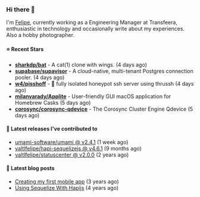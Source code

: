 ### Hi there 👋

I'm [Felipe](https://felipe.im), currently working as a Engineering Manager at Transfeera, enthusiastic in technology and occasionally write about my experiences. Also a hobby photographer.

#### ⭐ Recent Stars
- **[sharkdp/bat](https://github.com/sharkdp/bat)** - A cat(1) clone with wings. (4 days ago)
- **[supabase/supavisor](https://github.com/supabase/supavisor)** - A cloud-native, multi-tenant Postgres connection pooler. (4 days ago)
- **[w4/pisshoff](https://github.com/w4/pisshoff)** - 🧸 fully isolated honeypot ssh server using thrussh (4 days ago)
- **[milanvarady/Applite](https://github.com/milanvarady/Applite)** - User-friendly GUI macOS application for Homebrew Casks (5 days ago)
- **[corosync/corosync-qdevice](https://github.com/corosync/corosync-qdevice)** - The Corosync Cluster Engine Qdevice (5 days ago)

#### 🚀 Latest releases I've contributed to


- [umami-software/umami @ v2.4.1](https://github.com/umami-software/umami/releases/tag/v2.4.1) (1 week ago)
- [valtlfelipe/hapi-sequelizejs @ v4.6.1](https://github.com/valtlfelipe/hapi-sequelizejs/releases/tag/v4.6.1) (9 months ago)
- [valtlfelipe/statuscenter @ v2.0.0](https://github.com/valtlfelipe/statuscenter/releases/tag/v2.0.0) (2 years ago)

#### 📄 Latest blog posts
- [Creating my first mobile app](https://felipe.im/posts/creating-my-first-mobile-app/) (3 years ago)
- [Using Sequelize With Hapijs](https://felipe.im/posts/using-sequelize-with-hapijs/) (4 years ago)